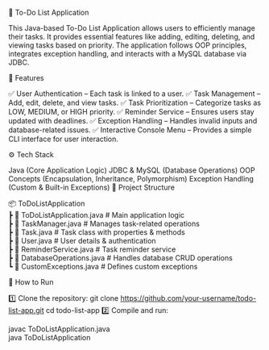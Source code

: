 📝 To-Do List Application

This Java-based To-Do List Application allows users to efficiently manage their tasks. It provides essential features like adding, editing, deleting, and viewing tasks based on priority. The application follows OOP principles, integrates exception handling, and interacts with a MySQL database via JDBC.

🚀 Features

✅ User Authentication – Each task is linked to a user.
✅ Task Management – Add, edit, delete, and view tasks.
✅ Task Prioritization – Categorize tasks as LOW, MEDIUM, or HIGH priority.
✅ Reminder Service – Ensures users stay updated with deadlines.
✅ Exception Handling – Handles invalid inputs and database-related issues.
✅ Interactive Console Menu – Provides a simple CLI interface for user interaction.

⚙️ Tech Stack

Java (Core Application Logic)
JDBC & MySQL (Database Operations)
OOP Concepts (Encapsulation, Inheritance, Polymorphism)
Exception Handling (Custom & Built-in Exceptions)
📂 Project Structure

📦 ToDoListApplication  
 ┣ 📜 ToDoListApplication.java   # Main application logic  
 ┣ 📜 TaskManager.java           # Manages task-related operations  
 ┣ 📜 Task.java                  # Task class with properties & methods  
 ┣ 📜 User.java                  # User details & authentication  
 ┣ 📜 ReminderService.java       # Task reminder service  
 ┣ 📜 DatabaseOperations.java    # Handles database CRUD operations  
 ┗ 📜 CustomExceptions.java      # Defines custom exceptions  

📌 How to Run

1️⃣ Clone the repository:
git clone https://github.com/your-username/todo-list-app.git
cd todo-list-app
2️⃣ Compile and run:

javac ToDoListApplication.java  
java ToDoListApplication  
